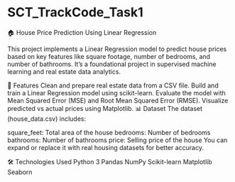 # SCT_TrackCode_Task1
🏠 House Price Prediction Using Linear Regression

This project implements a Linear Regression model to predict house prices based on key features like square footage, number of bedrooms, and number of bathrooms. It’s a foundational project in supervised machine learning and real estate data analytics.

📌 Features
Clean and prepare real estate data from a CSV file.
Build and train a Linear Regression model using scikit-learn.
Evaluate the model with Mean Squared Error (MSE) and Root Mean Squared Error (RMSE).
Visualize predicted vs actual prices using Matplotlib.
📊 Dataset
The dataset (house_data.csv) includes:

square_feet: Total area of the house
bedrooms: Number of bedrooms
bathrooms: Number of bathrooms
price: Selling price of the house
You can expand or replace it with real housing datasets for better accuracy.

🛠️ Technologies Used
Python 3
Pandas
NumPy
Scikit-learn
Matplotlib
Seaborn

